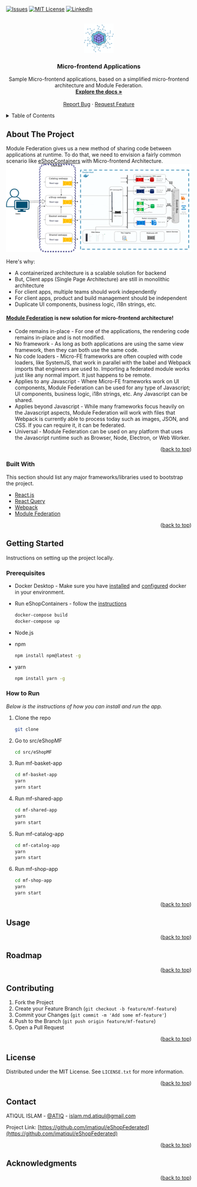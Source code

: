 <div id="top"></div>
<!--
*** Thanks for review eShop Federated project
-->

<!-- PROJECT SHIELDS -->
<!--
*** A micro-frontend solution using Module Federation
-->
[![Issues][issues-shield]][issues-url]
[![MIT License][license-shield]][license-url]
[![LinkedIn][linkedin-shield]][linkedin-url]

<!-- PROJECT LOGO -->
<br />
<div align="center">
  <a href="https://github.com/imatiqul/eShopFederated">
    <img src="images/logo.png" alt="Logo" width="80" height="80">
  </a>

  <h3 align="center">Micro-frontend Applications</h3>

  <p align="center">
    Sample Micro-frontend applications, based on a simplified micro-frontend architecture and Module Federation.
    <br />
    <a href="#getting-started"><strong>Explore the docs »</strong></a>
    <br />
    <br />
    <a href="/issues">Report Bug</a>
    ·
    <a href="/issues">Request Feature</a>
  </p>
</div>

<!-- TABLE OF CONTENTS -->
<details>
  <summary>Table of Contents</summary>
  <ol>
    <li>
      <a href="#about-the-project">About The Project</a>
      <ul>
        <li><a href="#built-with">Built With</a></li>
      </ul>
    </li>
    <li>
      <a href="#getting-started">Getting Started</a>
      <ul>
        <li><a href="#prerequisites">Prerequisites</a></li>
        <li><a href="#how-to-run">How to Run</a></li>
      </ul>
    </li>
    <li><a href="#usage">Usage</a></li>
    <li><a href="#roadmap">Roadmap</a></li>
    <li><a href="#contributing">Contributing</a></li>
    <li><a href="#license">License</a></li>
    <li><a href="#contact">Contact</a></li>
    <li><a href="#acknowledgments">Acknowledgments</a></li>
  </ol>
</details>

<!-- ABOUT THE PROJECT -->
## About The Project
Module Federation gives us a new method of sharing code between applications at runtime. To do that, we need to envision a fairly common scenario like [eShopContainers](https://github.com/dotnet-architecture/eShopOnContainers) with Micro-frontend Architecture.
[![Product Name Screen Shot][product-screenshot]](https://module-federation.myshopify.com/)

Here's why:
* A containerized architecture is a scalable solution for backend
* But, Client apps (Single Page Architecture) are still in monolithic architecture
* For client apps, multiple teams should work independently
* For client apps, product and build management should be independent
* Duplicate UI components, business logic, i18n strings, etc.

#### [Module Federation]((https://module-federation.myshopify.com/)) is new solution for micro-frontend architecture!
* Code remains in-place - For one of the applications, the rendering code remains in-place and is not modified.
* No framework - As long as both applications are using the same view framework, then they can both use the same code.
* No code loaders - Micro-FE frameworks are often coupled with code loaders, like SystemJS, that work in parallel with the babel and Webpack imports that engineers are used to. Importing a federated module works just like any normal import. It just happens to be remote.
* Applies to any Javascript - Where Micro-FE frameworks work on UI components, Module Federation can be used for any type of Javascript; UI components, business logic, i18n strings, etc. Any Javascript can be shared. 
* Applies beyond Javascript - While many frameworks focus heavily on the Javascript aspects, Module Federation will work with files that Webpack is currently able to process today such as images, JSON, and CSS. If you can require it, it can be federated.
* Universal - Module Federation can be used on any platform that uses the Javascript runtime such as Browser, Node, Electron, or Web Worker.

<p align="right">(<a href="#top">back to top</a>)</p>

### Built With

This section should list any major frameworks/libraries used to bootstrap the project.

* [React.js](https://reactjs.org/)
* [React Query](https://react-query.tanstack.com/)
* [Webpack](https://webpack.js.org/)
* [Module Federation](https://webpack.js.org/concepts/module-federation/)

<p align="right">(<a href="#top">back to top</a>)</p>

<!-- GETTING STARTED -->
## Getting Started

Instructions on setting up the project locally.

### Prerequisites
* Docker Desktop - Make sure you have [installed](https://docs.docker.com/docker-for-windows/install/) and [configured](https://github.com/dotnet-architecture/eShopOnContainers/wiki/Windows-setup#configure-docker) docker in your environment.
* Run eShopContainers - follow the [instructions](https://github.com/dotnet-architecture/eShopOnContainers/blob/dev/README.md#getting-started)
  ```sh
  docker-compose build
  docker-compose up
  ```

* Node.js
* npm
  ```sh
  npm install npm@latest -g
  ```
* yarn
  ```sh
  npm install yarn -g
  ```

### How to Run

_Below is the instructions of how you can install and run the app._

1. Clone the repo
   ```sh
   git clone
   ```
2. Go to src/eShopMF   
   ```sh
   cd src/eShopMF
   ```
3. Run mf-basket-app   
   ```sh
   cd mf-basket-app
   yarn
   yarn start
   ```
4. Run mf-shared-app   
   ```sh
   cd mf-shared-app
   yarn
   yarn start
   ```
5. Run mf-catalog-app   
   ```sh
   cd mf-catalog-app
   yarn
   yarn start
   ```
6. Run mf-shop-app   
   ```sh
   cd mf-shop-app
   yarn
   yarn start
   ```

<p align="right">(<a href="#top">back to top</a>)</p>

<!-- USAGE EXAMPLES -->
## Usage

<p align="right">(<a href="#top">back to top</a>)</p>

<!-- ROADMAP -->
## Roadmap

<p align="right">(<a href="#top">back to top</a>)</p>

<!-- CONTRIBUTING -->
## Contributing

1. Fork the Project
2. Create your Feature Branch (`git checkout -b feature/mf-feature`)
3. Commit your Changes (`git commit -m 'Add some mf-feature'`)
4. Push to the Branch (`git push origin feature/mf-feature`)
5. Open a Pull Request

<p align="right">(<a href="#top">back to top</a>)</p>

<!-- LICENSE -->
## License

Distributed under the MIT License. See `LICENSE.txt` for more information.

<p align="right">(<a href="#top">back to top</a>)</p>

<!-- CONTACT -->
## Contact

ATIQUL ISLAM - [@ATIQ](https://imatiqul.com/) - islam.md.atiqul@gmail.com

Project Link: [https://github.com/imatiqul/eShopFederated](https://github.com/imatiqul/eShopFederated)

<p align="right">(<a href="#top">back to top</a>)</p>

<!-- ACKNOWLEDGMENTS -->
## Acknowledgments

<p align="right">(<a href="#top">back to top</a>)</p>

<!-- MARKDOWN LINKS & IMAGES -->
<!-- https://www.markdownguide.org/basic-syntax/#reference-style-links -->
[issues-shield]: https://img.shields.io/github/issues/imatiqul/eShopFederated.svg?style=for-the-badge
[issues-url]: https://github.com/imatiqul/eShopFederated/issues
[license-shield]: https://img.shields.io/github/license/imatiqul/eShopFederated
[license-url]: https://github.com/imatiqul/eShopFederated/blob/master/LICENSE.txt
[linkedin-shield]: https://img.shields.io/badge/-LinkedIn-black.svg?style=for-the-badge&logo=linkedin&colorB=555
[linkedin-url]: https://www.linkedin.com/in/mdatiqulislam/
[product-screenshot]: images/MicroFrontend-Architecture-v1.png
[microservice-screenshot]: images/eShopOnContainers-architecture.png

